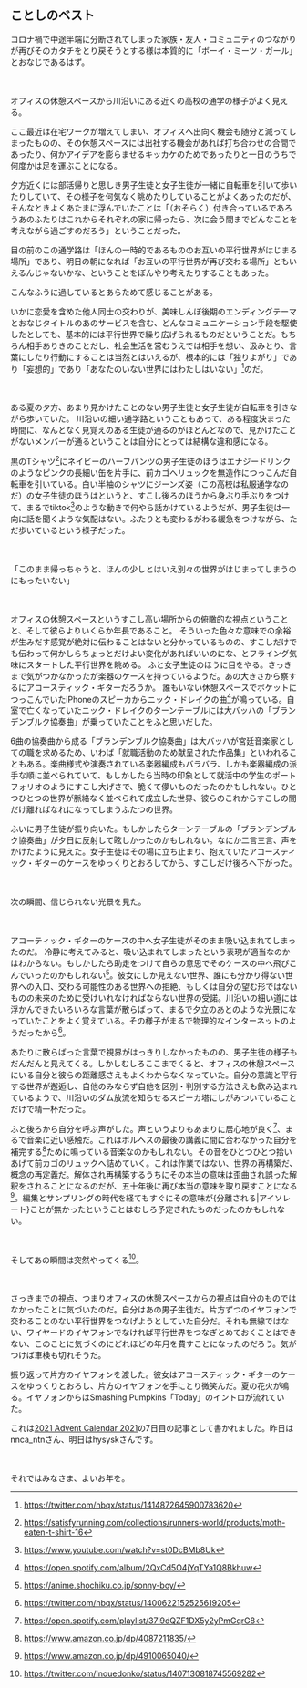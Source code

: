 ## ことしのベスト

コロナ禍で中途半端に分断されてしまった家族・友人・コミュニティのつながりが再びそのカタチをとり戻そうとする様は本質的に「ボーイ・ミーツ・ガール」とおなじであるはず。

　

オフィスの休憩スペースから川沿いにある近くの高校の通学の様子がよく見える。

ここ最近は在宅ワークが増えてしまい、オフィスへ出向く機会も随分と減ってしまったものの、その休憩スペースには出社する機会があれば打ち合わせの合間であったり、何かアイデアを膨らませるキッカケのためであったりと一日のうちで何度かは足を運ぶことになる。

夕方近くには部活帰りと思しき男子生徒と女子生徒が一緒に自転車を引いて歩いたりしていて、その様子を何気なく眺めたりしていることがよくあったのだが、そんなときよくあたまに浮んでいたことは「（おそらく）付き合っているであろうあのふたりはこれからそれぞれの家に帰ったら、次に会う間までどんなことを考えながら過ごすのだろう」ということだった。

目の前のこの通学路は「ほんの一時的であるもののお互いの平行世界がはじまる場所」であり、明日の朝になれば「お互いの平行世界が再び交わる場所」ともいえるんじゃないかな、ということをぼんやり考えたりすることもあった。

こんなふうに過しているとあらためて感じることがある。

いかに恋愛を含めた他人同士の交わりが、美味しんぼ後期のエンディングテーマとおなじタイトルのあのサービスを含む、どんなコミュニケーション手段を駆使したとしても、基本的には平行世界で繰り広げられるものだということだ。もちろん相手ありきのことだし、社会生活を営むうえでは相手を想い、汲みとり、言葉にしたり行動にすることは当然とはいえるが、根本的には「独りよがり」であり「妄想的」であり「あなたのいない世界にはわたしはいない」[^1]のだ。

　

ある夏の夕方、あまり見かけたことのない男子生徒と女子生徒が自転車を引きながら歩いていた。
川沿いの細い通学路ということもあって、ある程度決まった時間に、なんとなく見覚えのある生徒が通るのがほとんどなので、見かけたことがないメンバーが通るということは自分にとっては結構な違和感になる。

黒の<span class="tcy">T</span>シャツ[^2]にネイビーのハーフパンツの男子生徒のほうはエナジードリンクのようなピンクの長細い缶を片手に、前カゴへリュックを無造作につっこんだ自転車を引いている。白い半袖のシャツにジーンズ姿（この高校は私服通学なのだ）の女子生徒のほうはというと、すこし後ろのほうから身ぶり手ぶりをつけて、まるでtiktok[^3]のような動きで何やら話かけているようだが、男子生徒は一向に話を聞くような気配はない。ふたりとも変わるがわる緩急をつけながら、ただ歩いているという様子だった。

　

「このまま帰っちゃうと、ほんの少しとはいえ別々の世界がはじまってしまうのにもったいない」

　

オフィスの休憩スペースというすこし高い場所からの俯瞰的な視点ということと、そして彼らよりいくらか年長であること。
そういった色々な意味での余裕が生みだす感覚が絶対に伝わることはないと分かっているものの、すこしだけでも伝わって何かしらちょっとだけよい変化があればいいのにな、とフライング気味にスタートした平行世界を眺める。
ふと女子生徒のほうに目をやる。さっきまで気がつかなかったが楽器のケースを持っているようだ。あの大きさから察するにアコースティック・ギターだろうか。
誰もいない休憩スペースでポケットにつっこんでいたiPhoneのスピーカからニック・ドレイクの曲[^4]が鳴っている。自室で亡くなっていたニック・ドレイクのターンテーブルには大バッハの「ブランデンブルク協奏曲」が乗っていたことをふと思いだした。

<span class="tcy">6</span>曲の協奏曲から成る「ブランデンブルク協奏曲」は大バッハが宮廷音楽家としての職を求めるため、いわば「就職活動のため献呈された作品集」といわれることもある。楽曲様式や演奏されている楽器編成もバラバラ、しかも楽器編成の派手な順に並べられていて、もしかしたら当時の印象として就活中の学生のポートフォリオのようにすこし大げさで、脆くて儚いものだったのかもしれない。ひとつひとつの世界が脈絡なく並べられて成立した世界、彼らのこれからすこしの間だけ離ればなれになってしまうふたつの世界。

ふいに男子生徒が振り向いた。もしかしたらターンテーブルの「ブランデンブルク協奏曲」が夕日に反射して眩しかったのかもしれない。なにか二言三言、声をかけたように見えた。女子生徒はその場に立ち止まり、抱えていたアコースティック・ギターのケースをゆっくりとおろしてから、すこしだけ後ろへ下がった。

　

次の瞬間、信じられない光景を見た。

　

アコーティック・ギターのケースの中へ女子生徒がそのまま吸い込まれてしまったのだ。
冷静に考えてみると、吸い込まれてしまったという表現が適当なのかはわからない。もしかしたら助走をつけて自らの意思でそのケースの中へ飛びこんでいったのかもしれない[^5]。彼女にしか見えない世界、誰にも分かり得ない世界への入口、交わる可能性のある世界への拒絶、もしくは自分の望む形ではないものの未来のために受けいれなければならない世界の受諾。川沿いの細い道には浮かんできたいろいろな言葉が散らばって、まるで夕立のあとのような光景になっていたことをよく覚えている。その様子がまるで物理的なインターネットのようだったから[^6]。

あたりに散らばった言葉で視界がはっきりしなかったものの、男子生徒の様子もだんだんと見えてくる。しかしむしろここまでくると、オフィスの休憩スペースにいる自分と彼らの距離感さえもよくわからなくなっていた。自分の意識と平行する世界が邂逅し、自他のみならず自他を区別・判別する方法さえも飲み込まれているようで、川沿いのダム放流を知らせるスピーカ塔にしがみついていることだけで精一杯だった。

ふと後ろから自分を呼ぶ声がした。声というよりもあまりに居心地が良く[^7]、まるで音楽に近い感触だ。これはボルヘスの最後の講義に間に合わなかった自分を補完する[^8]ために鳴っている音楽なのかもしれない。その音をひとつひとつ拾いあげて前カゴのリュックへ詰めていく。これは作業ではない、世界の再構築だ、概念の再定義だ。解体され再構築するうちにその本当の意味は歪曲され誤った解釈をされることになるのだが、五十年後に再び本当の意味を取り戻すことになる[^9]。編集とサンプリングの時代を経てもすぐにその意味が{分離される|アイソレート}ことが無かったということはむしろ予定されたものだったのかもしれない。

<div class="page-break"></div>

　

そしてあの瞬間は突然やってくる[^10]。

　

さっきまでの視点、つまりオフィスの休憩スペースからの視点は自分のものではなかったことに気づいたのだ。自分はあの男子生徒だ。片方ずつのイヤフォンで交わることのない平行世界をつなげようとしていた自分だ。それも無線ではない、ワイヤードのイヤフォンでなければ平行世界をつなぎとめておくことはできない、このことに気づくのにどれほどの年月を費すことになったのだろう。気がつけば車検も切れそうだ。

振り返って片方のイヤフォンを渡した。彼女はアコースティック・ギターのケースをゆっくりとおろし、片方のイヤフォンを手にとり微笑んだ。夏の花火が鳴る。イヤフォンからはSmashing Pumpkins「Today」のイントロが流れていた。

<div class="page-break"></div>

これは[2021 Advent Calendar 2021](https://adventar.org/calendars/6638)の<span class="tcy">7</span>日目の記事として書かれました。昨日はnnca_ntnさん、明日はhysyskさんです。

　

それではみなさま、よいお年を。

[^1]: https://twitter.com/nbqx/status/1414872645900783620
[^2]: https://satisfyrunning.com/collections/runners-world/products/moth-eaten-t-shirt-16
[^3]: https://www.youtube.com/watch?v=st0DcBMb8Uk
[^4]: https://open.spotify.com/album/2QxCd5O4jYqTYa1Q8Bkhuw
[^5]: https://anime.shochiku.co.jp/sonny-boy/
[^6]: https://twitter.com/nbqx/status/1400622152525619205
[^7]: https://open.spotify.com/playlist/37i9dQZF1DX5y2yPmGqrG8
[^8]: https://www.amazon.co.jp/dp/4087211835/
[^9]: https://www.amazon.co.jp/dp/4910065040/
[^10]: https://twitter.com/Inouedonko/status/1407130818745569282
